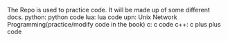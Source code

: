 The Repo is used to practice code.
It will be made up of some different docs.
python: python code
lua: lua code
upn: Unix Network Programming(practice/modify code in the book)
c: c code
c++: c plus plus code

